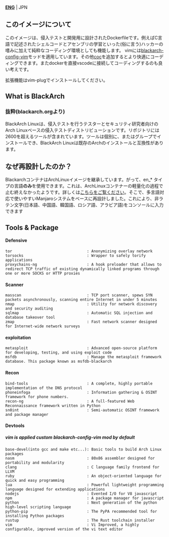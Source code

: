 [**ENG**](https://github.com/SecretShangri-La/blackarch-docker/blob/main/README.md) |
JPN
## このイメージについて
このイメージは、侵入テストと開発用に設計されたDockerfileです。例えばC言語で記述されたシェルコードとアセンブリの学習といった(俗に言う)ハッカーの嗜みに加えて純粋なコーディング環境としても機能します。
vimには[blackarch-config-vim](https://github.com/BlackArch/blackarch-config-vim)モッドを適用しています。その他[coc](https://github.com/neoclide/coc.nvim)を追加するとより快適にコーディングできます。またdockerを直接vscodeに接続してコーディングするのも良い考えです。

拡張機能はvim-plugでインストールしてください。

## What is BlackArch
### 抜粋(blackarch.orgより)
BlackArch Linuxは、侵入テストを行うテスターとセキュリティ研究者向けのArch Linuxベースの侵入テストディストリビューションです。リポジトリには2600を超えるツールが含まれています。ツールは個別に、またはグループでインストールでき、BlackArch Linuxは既存のArchのインストールと互換性があります。

## なぜ再設計したのか？
BlackarchコンテナはArchLinuxイメージを継承しています。がって、en_* タイプの言語**のみ**を使用できます。これは、ArchLinuxコンテナーの軽量化の過程で止む終えなかったようです。詳しくは[こちらをご覧ください](https://gitlab.archlinux.org/archlinux/archlinux-docker/-/issues/59)。そこで、多言語対応で使いやすいManjaroシステムをベースに再設計しました。これにより、非ラテン文字(日本語、中国語、韓国語、ロシア語、アラビア語)をコンソールに入力できます

## Tools & Package
#### Defensive
```
tor                                 : Anonymizing overlay network
torsocks                            : Wrapper to safely torify applications
proxychains-ng                      : A hook preloader that allows to redirect TCP traffic of existing dynamically linked programs through one or more SOCKS or HTTP proxies
```
#### Scanner
```
masscan                             : TCP port scanner, spews SYN packets asynchronously, scanning entire Internet in under 5 minutes
nmap                                : Utility for network discovery and security auditing
sqlmap                              : Automatic SQL injection and database takeover tool
zmap                                : Fast network scanner designed for Internet-wide network surveys
```
#### exploitation
```
metasploit                          : Advanced open-source platform for developing, testing, and using exploit code
msfdb                               : Manage the metasploit framework database. This package known as msfdb-blackarch
```
#### Recon
```
bind-tools                          : A complete, highly portable implementation of the DNS protocol
phoneinfoga                         : Information gathering & OSINT framework for phone numbers.
recon-ng                            : A full-featured Web Reconnaissance framework written in Python
sn0int                              : Semi-automatic OSINT framework and package manager
```

#### Devtools
##### vim is applied custom blackarch-config-vim mod by default
```
base-devel(into gcc and make etc...): Basic tools to build Arch Linux packages
nasm                                : 80x86 assembler designed for portability and modularity
clang                               : C language family frontend for LLVM
ruby                                : An object-oriented language for quick and easy programming
lua                                 : Powerful lightweight programming language designed for extending applications
nodejs                              : Evented I/O for V8 javascript
npm                                 : A package manager for javascript
python                              : Next generation of the python high-level scripting language
python-pip                          : The PyPA recommended tool for installing Python packages
rustup                              : The Rust toolchain installer
vim                                 : Vi Improved, a highly configurable, improved version of the vi text editor
```
